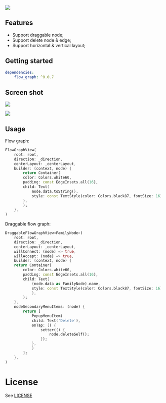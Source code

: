 ![](https://tva1.sinaimg.cn/large/008i3skNgy1gz2lx8ljszj30qs0atdfy.jpg)

## Features
- Support draggable node;
- Support delete node & edge;
- Support horizontal & vertical layout;

## Getting started
```yaml
dependencies:
    flow_graph: ^0.0.7
```
## Screen shot
![](https://tva1.sinaimg.cn/large/008i3skNgy1gz2tlptkq9j31050u0ta0.jpg)

![](https://tva1.sinaimg.cn/large/008i3skNgy1gz2tpst6n1g30qo0f0wmy.gif)

## Usage
Flow graph:
```dart
FlowGraphView(
	root: root,
	direction: _direction,
	centerLayout: _centerLayout,
	builder: (context, node) {
		return Container(
		color: Colors.white60,
		padding: const EdgeInsets.all(16),
		child: Text(
			node.data.toString(),
			style: const TextStyle(color: Colors.black87, fontSize: 16),
		),
		);
	},
)
```

Draggable flow graph:
```dart
DraggableFlowGraphView<FamilyNode>(
	root: root,
	direction: _direction,
	centerLayout: _centerLayout,
	willConnect: (node) => true,
	willAccept: (node) => true,
	builder: (context, node) {
	return Container(
		color: Colors.white60,
		padding: const EdgeInsets.all(16),
		child: Text(
			(node.data as FamilyNode).name,
			style: const TextStyle(color: Colors.black87, fontSize: 16),
			),
		);
	},
	nodeSecondaryMenuItems: (node) {
		return [
			PopupMenuItem(
			child: Text('Delete'),
			onTap: () {
				setter(() {
					node.deleteSelf();
				});
			},
			)
		];
	},
)
```

# License

See [LICENSE](LICENSE)